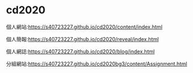 # cd2020

個人網站:https://s40723227.github.io/cd2020/content/index.html

個人簡報:https://s40723227.github.io/cd2020/reveal/index.html

個人網誌:https://s40723227.github.io/cd2020/blog/index.html

分組網站:https://s40723227.github.io/cd2020bg3/content/Assignment.html

